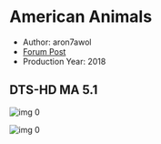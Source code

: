 # American Animals

* Author: aron7awol
* [Forum Post](https://www.avsforum.com/threads/bass-eq-for-filtered-movies.2995212/post-56701347)
* Production Year: 2018

## DTS-HD MA 5.1

![img 0](https://fanart.tv/fanart/movies/489931/moviethumb/american-animals-5b7d0c1be9f10.jpg)

![img 0](https://i.imgur.com/bqTjVx6.png)

